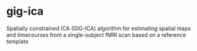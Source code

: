 # gig-ica
Spatially constrained ICA (GIG-ICA) algorithm for estimating spatial maps and timecourses from a single-subject fMRI scan based on a reference template
